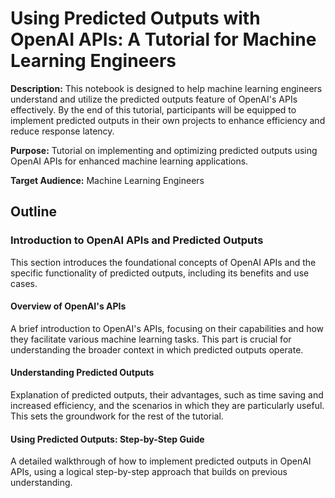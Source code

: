 # Using Predicted Outputs with OpenAI APIs: A Tutorial for Machine Learning Engineers

**Description:** This notebook is designed to help machine learning engineers understand and utilize the predicted outputs feature of OpenAI's APIs effectively. By the end of this tutorial, participants will be equipped to implement predicted outputs in their own projects to enhance efficiency and reduce response latency.

**Purpose:** Tutorial on implementing and optimizing predicted outputs using OpenAI APIs for enhanced machine learning applications.

**Target Audience:** Machine Learning Engineers

## Outline

### Introduction to OpenAI APIs and Predicted Outputs

This section introduces the foundational concepts of OpenAI APIs and the specific functionality of predicted outputs, including its benefits and use cases.

#### Overview of OpenAI's APIs

A brief introduction to OpenAI's APIs, focusing on their capabilities and how they facilitate various machine learning tasks. This part is crucial for understanding the broader context in which predicted outputs operate.

#### Understanding Predicted Outputs

Explanation of predicted outputs, their advantages, such as time saving and increased efficiency, and the scenarios in which they are particularly useful. This sets the groundwork for the rest of the tutorial.

#### Using Predicted Outputs: Step-by-Step Guide

A detailed walkthrough of how to implement predicted outputs in OpenAI APIs, using a logical step-by-step approach that builds on previous understanding.